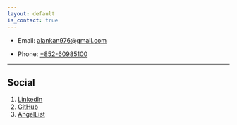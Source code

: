 ```yaml
---
layout: default
is_contact: true
---
```


* Email: [alankan976@gmail.com](mailto:alankan976@gmail.com)

* Phone: [+852-60985100](tel:+852-60985100)

---
## Social

1. [LinkedIn](https://www.linkedin.com/in/alankan976)
2. [GitHub](https://github.com/alank976)
3. [AngelList](https://angel.co/alank976)
